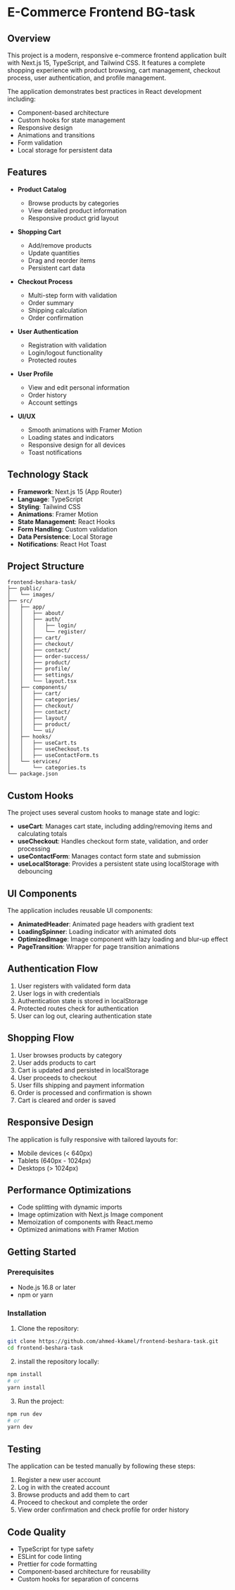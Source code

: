 # E-Commerce Frontend BG-task

## Overview

This project is a modern, responsive e-commerce frontend application built with Next.js 15, TypeScript, and Tailwind CSS. It features a complete shopping experience with product browsing, cart management, checkout process, user authentication, and profile management.

The application demonstrates best practices in React development including:

- Component-based architecture
- Custom hooks for state management
- Responsive design
- Animations and transitions
- Form validation
- Local storage for persistent data

## Features

- **Product Catalog**

  - Browse products by categories
  - View detailed product information
  - Responsive product grid layout

- **Shopping Cart**

  - Add/remove products
  - Update quantities
  - Drag and reorder items
  - Persistent cart data

- **Checkout Process**

  - Multi-step form with validation
  - Order summary
  - Shipping calculation
  - Order confirmation

- **User Authentication**

  - Registration with validation
  - Login/logout functionality
  - Protected routes

- **User Profile**

  - View and edit personal information
  - Order history
  - Account settings

- **UI/UX**
  - Smooth animations with Framer Motion
  - Loading states and indicators
  - Responsive design for all devices
  - Toast notifications

## Technology Stack

- **Framework**: Next.js 15 (App Router)
- **Language**: TypeScript
- **Styling**: Tailwind CSS
- **Animations**: Framer Motion
- **State Management**: React Hooks
- **Form Handling**: Custom validation
- **Data Persistence**: Local Storage
- **Notifications**: React Hot Toast

## Project Structure

```
frontend-beshara-task/
├── public/
│   └── images/
├── src/
│   ├── app/
│   │   ├── about/
│   │   ├── auth/
│   │   │   ├── login/
│   │   │   └── register/
│   │   ├── cart/
│   │   ├── checkout/
│   │   ├── contact/
│   │   ├── order-success/
│   │   ├── product/
│   │   ├── profile/
│   │   ├── settings/
│   │   └── layout.tsx
│   ├── components/
│   │   ├── cart/
│   │   ├── categories/
│   │   ├── checkout/
│   │   ├── contact/
│   │   ├── layout/
│   │   ├── product/
│   │   └── ui/
│   ├── hooks/
│   │   ├── useCart.ts
│   │   ├── useCheckout.ts
│   │   ├── useContactForm.ts
│   └── services/
│       └── categories.ts
└── package.json

```

## Custom Hooks

The project uses several custom hooks to manage state and logic:

- **useCart**: Manages cart state, including adding/removing items and calculating totals
- **useCheckout**: Handles checkout form state, validation, and order processing
- **useContactForm**: Manages contact form state and submission
- **useLocalStorage**: Provides a persistent state using localStorage with debouncing

## UI Components

The application includes reusable UI components:

- **AnimatedHeader**: Animated page headers with gradient text
- **LoadingSpinner**: Loading indicator with animated dots
- **OptimizedImage**: Image component with lazy loading and blur-up effect
- **PageTransition**: Wrapper for page transition animations

## Authentication Flow

1. User registers with validated form data
2. User logs in with credentials
3. Authentication state is stored in localStorage
4. Protected routes check for authentication
5. User can log out, clearing authentication state

## Shopping Flow

1. User browses products by category
2. User adds products to cart
3. Cart is updated and persisted in localStorage
4. User proceeds to checkout
5. User fills shipping and payment information
6. Order is processed and confirmation is shown
7. Cart is cleared and order is saved

## Responsive Design

The application is fully responsive with tailored layouts for:

- Mobile devices (< 640px)
- Tablets (640px - 1024px)
- Desktops (> 1024px)

## Performance Optimizations

- Code splitting with dynamic imports
- Image optimization with Next.js Image component
- Memoization of components with React.memo
- Optimized animations with Framer Motion

## Getting Started

### Prerequisites

- Node.js 16.8 or later
- npm or yarn

### Installation

1. Clone the repository:

```bash
git clone https://github.com/ahmed-kkamel/frontend-beshara-task.git
cd frontend-beshara-task
```

2. install the repository locally:

```bash
npm install
# or
yarn install
```

3. Run the project:

```bash
npm run dev
# or
yarn dev
```

## Testing

The application can be tested manually by following these steps:

1. Register a new user account
2. Log in with the created account
3. Browse products and add them to cart
4. Proceed to checkout and complete the order
5. View order confirmation and check profile for order history

## Code Quality

- TypeScript for type safety
- ESLint for code linting
- Prettier for code formatting
- Component-based architecture for reusability
- Custom hooks for separation of concerns
